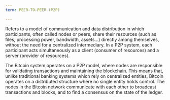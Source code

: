 ```yaml
---
term: PEER-TO-PEER (P2P)

---
```

Refers to a model of communication and data distribution in which participants, often called nodes or peers, share their resources (such as files, processing power, bandwidth, assets...) directly among themselves, without the need for a centralized intermediary. In a P2P system, each participant acts simultaneously as a client (consumer of resources) and a server (provider of resources).

The Bitcoin system operates on a P2P model, where nodes are responsible for validating transactions and maintaining the blockchain. This means that, unlike traditional banking systems which rely on centralized entities, Bitcoin operates on a distributed structure where no single entity holds control. The nodes in the Bitcoin network communicate with each other to broadcast transactions and blocks, and to find a consensus on the state of the ledger.